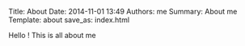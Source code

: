 Title: About
Date: 2014-11-01 13:49
Authors: me
Summary: About me
Template: about
save_as: index.html

Hello ! This is all about me